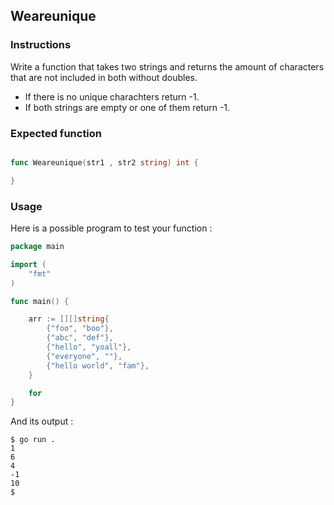 ## Weareunique

### Instructions

Write a function that takes two strings and returns the amount of characters that are not included in both without doubles.

- If there is no unique charachters return -1.
- If both strings are empty  or one of them return -1.


### Expected function

```go

func Weareunique(str1 , str2 string) int {

}

```

### Usage

Here is a possible program to test your function :

```go
package main

import (
	"fmt"
)

func main() {

	arr := [][]string{
		{"foo", "boo"},
		{"abc", "def"},
		{"hello", "yoall"},
		{"everyone", ""},
		{"hello world", "fam"},
	}

    for 
}
```

And its output :

```console
$ go run .
1
6
4
-1
10
$
```
